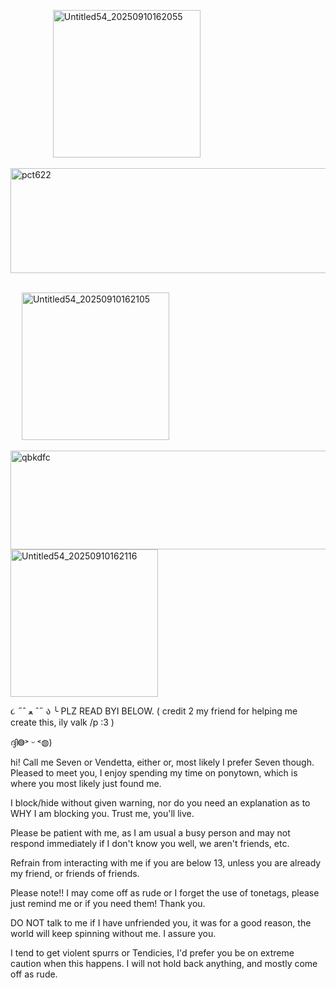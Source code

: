 &emsp; &emsp; &emsp; &emsp;<img width="236" height="236" alt="Untitled54_20250910162055" src="https://github.com/user-attachments/assets/f2bf3046-c3d7-456c-a5bc-0d0565c4a3e3" />









<img width="1380" height="168" alt="pct622" src="https://github.com/user-attachments/assets/4254d9a9-4b0d-4650-96b0-fcdabb96c893" />

&emsp; &emsp; &emsp; &emsp;&emsp; &emsp; &emsp; &emsp; &emsp;&emsp; &emsp; &emsp; &emsp; &emsp; &emsp; &emsp; &emsp; &emsp; &emsp; &emsp; &emsp;&emsp; &emsp; &emsp; &emsp; &emsp; &emsp; &emsp; &emsp; <img width="236" height="236" alt="Untitled54_20250910162105" src="https://github.com/user-attachments/assets/6e649f50-9f1b-4695-a37c-d7763d5445b7" />











<img width="1280" height="158" alt="qbkdfc" src="https://github.com/user-attachments/assets/7aaaf65c-6b7a-4ad1-911f-f02318c0379a" />

<img width="236" height="236" alt="Untitled54_20250910162116" src="https://github.com/user-attachments/assets/394afdf2-e27e-47de-9c54-e1639c1ebf3f" />


૮ ˶ˆ ﻌ ˆ˶ ა ╰ PLZ READ BYI BELOW.
( credit 2 my friend for helping me create this, ily  valk /p :3 )

ദ്ദി‎◍˃ ᵕ ˂◍)

  hi! Call me Seven or Vendetta, either or, most likely I prefer Seven though. Pleased to meet you, I enjoy spending my time on ponytown, which is where you most likely just found me.

  I block/hide without given warning, nor do you need an explanation as to WHY I am blocking you. Trust me, you'll live.

  Please be patient with me, as I am usual a busy person and may not respond immediately if I don't know you well, we aren't friends, etc.

  Refrain from interacting with me if you are below 13, unless you are already my friend, or friends of friends.

  Please note!! I may come off as rude or I forget the use of tonetags, please just remind me or if you need them! Thank you.

  DO NOT talk to me if I have unfriended you, it was for a good reason, the world will keep spinning without me. I assure you.

  I tend to get violent spurrs or Tendicies, I'd prefer you be on extreme caution when this happens. I will not hold back anything, and mostly come off as rude. 

<!--
**hackz4life/hackz4life** is a ✨ _special_ ✨ repository because its `README.md` (this file) appears on your GitHub profile.

Here are some ideas to get you started:

- 🔭 I’m currently working on ...
- 🌱 I’m currently learning ...
- 👯 I’m looking to collaborate on ...
- 🤔 I’m looking for help with ...
- 💬 Ask me about ...
- 📫 How to reach me: ...
- 😄 Pronouns: ...
- ⚡ Fun fact: ...
-->
